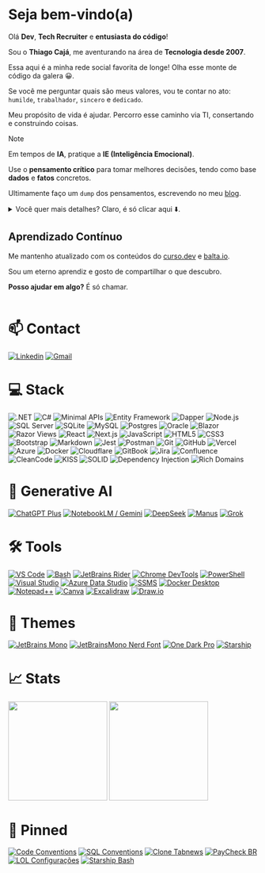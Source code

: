 # Seja bem-vindo(a)

Olá **Dev**, **Tech Recruiter** e **entusiasta do código**!

Sou o **Thiago Cajá**, me aventurando na área de **Tecnologia desde 2007**.

Essa aqui é a minha rede social favorita de longe! Olha esse monte de código da galera 😀. 

Se você me perguntar quais são meus valores, vou te contar no ato: `humilde`, `trabalhador`, `sincero` e `dedicado`.

Meu propósito de vida é ajudar. Percorro esse caminho via TI, consertando e construindo coisas.

>[!NOTE]
> Em tempos de **IA**, pratique a **IE (Inteligência Emocional)**.
>
> Use o **pensamento crítico** para tomar melhores decisões, tendo como base **dados** e **fatos** concretos.

Ultimamente faço um `dump` dos pensamentos, escrevendo no meu [blog](https://thiagocaja.dev).

<details>
  <summary>Você quer mais detalhes? Claro, é só clicar aqui ⬇️.</summary>
 
## Stack de Trabalho

Meu foco atualmente está sobre a stack **.NET**. Em conjunto, tenho estudado Web Moderno com **React** e quero me tornar um **Arquiteto de Soluções**.

### Planejamento e Arquitetura
- **Modelagem de domínio**, organização em camadas e aplicação de boas práticas (SOLID, Clean Architecture)  
- **Adoção de práticas de segurança**, com atenção à exposição de dados e validações  

### Backend e Integrações
- **Minimal APIs** para construção de APIs enxutas e performáticas  
- **ASP.NET** em soluções web robustas com foco em APIs e rotas segmentadas  
- **Banco de dados** com SQL Server, utilizando procedures, views e queries otimizadas  
- **Integração com APIs externas** e consumo de serviços REST  
- **Migração e sustentação de sistemas existentes**, com foco em estabilidade e modernização  
- **Windows Forms** para manutenção e evolução de sistemas desktop legados  

### Frontend
- **Blazor** (WebAssembly e Server) para aplicações modernas e interativas  
- **Razor Views** para construção de interfaces dinâmicas e integração com dados da API  

### Testes e Qualidade
- **Testes automatizados** (unitários e integrados) para garantir confiabilidade  
- **Atenção à performance e experiência do usuário**, evitando complexidade desnecessária  

### Publicação e Versionamento
- **Versionamento e automações de deploy** com Git e GitHub Actions

## Filosofia

Acredito que o **equilíbrio é a chave** para soluções eficazes ⚖️.  
O básico funciona — e tudo começa com **planejamento e arquitetura**.

## Fluxo de Desenvolvimento

```mermaid
flowchart LR
 subgraph Input
    Contexto -.-> Modelagem
 end
 subgraph Output
    Modelagem -.-> Processamento -.-> Saída
 end
```

Encaro o desenvolvimento como um processo estruturado:

1. **Entendimento do contexto**: Qual problema estamos resolvendo?  
2. **Modelagem das entradas (inputs)**: Organização e estruturação das informações  
3. **Processamento e entrega das saídas (outputs)**: Clareza, eficiência e propósito

## Produtividade com Inteligência Artificial Generativa

Utilizo IA como uma **ferramenta prática e estratégica** para acelerar meu fluxo de trabalho — com foco em produtividade, qualidade e organização.

- Faço uso do **ChatGPT**, com **prompts otimizados** para documentação, revisão de código, análise de logs, estruturação de ideias e automação de tarefas repetitivas.  
- Complemento com ferramentas como **NotebookLM / Gemini**, **DeepSeek** e outros recursos de IA para gerar insights, documentações visuais, esquemas e testes.  
- Sempre com **curadoria humana, senso crítico e responsabilidade** — IA me ajuda a ganhar tempo, mas **não substitui a análise técnica nem a tomada de decisão**.

## Boas Práticas

Procuro aplicar uma **modelagem limpa**, com **boas práticas** e nomes expressivos para classes, propriedades e métodos.
</details>

## Aprendizado Contínuo

Me mantenho atualizado com os conteúdos do [curso.dev](https://curso.dev) e [balta.io](https://balta.io).

Sou um eterno aprendiz e gosto de compartilhar o que descubro.

**Posso ajudar em algo?** É só chamar.
<br><br>

# 📫 Contact

[![Linkedin](https://img.shields.io/badge/-LinkedIn-blue?style=for-the-badge&logo=Linkedin&logoColor=white)](https://br.linkedin.com/in/thiagocajadev)
[![Gmail](https://img.shields.io/badge/-gmail-EA4335?style=for-the-badge&logo=gmail&logoColor=white)](mailto:thiago.cajaiba@gmail.com)

# 💻 Stack

![.NET](https://img.shields.io/badge/.NET-7e2bb3?style=for-the-badge&logo=.net&logoColor=white)
![C#](https://img.shields.io/badge/c%23-7e2bb3.svg?style=for-the-badge&logo=c-sharp&logoColor=white)
![Minimal APIs](https://img.shields.io/badge/minimal%20apis-%237734bc.svg?style=for-the-badge&logo=dotnet&logoColor=white)
![Entity Framework](https://img.shields.io/badge/entity%20framework-%236e3bc6.svg?style=for-the-badge&logo=dotnet&logoColor=white)
![Dapper](https://img.shields.io/badge/dapper-%236e3bc6.svg?style=for-the-badge&logo=dotnet&logoColor=white)
![Node.js](https://img.shields.io/badge/Node.js-339933?style=for-the-badge&logo=node.js&logoColor=white)
![SQL Server](https://img.shields.io/badge/%20SQL%20Server-6443cf?style=for-the-badge&logo=microsoft%20sql%20server&logoColor=white)
![SQLite](https://img.shields.io/badge/sqlite-%236443cf.svg?style=for-the-badge&logo=sqlite&logoColor=white)
![MySQL](https://img.shields.io/badge/mysql-%23e2763b.svg?style=for-the-badge&logo=mysql&logoColor=white)
![Postgres](https://img.shields.io/badge/postgres-%23e89443.svg?style=for-the-badge&logo=postgresql&logoColor=white)
![Oracle](https://img.shields.io/badge/Oracle-ebb252?style=for-the-badge&logo=oracle&logoColor=white)
![Blazor](https://img.shields.io/badge/blazor-%237734bc.svg?style=for-the-badge&logo=blazor&logoColor=white)
![Razor Views](https://img.shields.io/badge/Razor_Views-512bd4?style=for-the-badge&logo=dotnet&logoColor=white)
![React](https://img.shields.io/badge/React-61DAFB?style=for-the-badge&logo=react&logoColor=black)
![Next.js](https://img.shields.io/badge/Next.js-000000?style=for-the-badge&logo=nextdotjs&logoColor=white)
![JavaScript](https://img.shields.io/badge/javascript-%23ba83ca.svg?style=for-the-badge&logo=javascript&logoColor=white)
![HTML5](https://img.shields.io/badge/html5-%23d16ba5.svg?style=for-the-badge&logo=html5&logoColor=white)
![CSS3](https://img.shields.io/badge/css3-%23c777b9.svg?style=for-the-badge&logo=css3&logoColor=white)
![Bootstrap](https://img.shields.io/badge/bootstrap-%23aa8fd8.svg?style=for-the-badge&logo=bootstrap&logoColor=white)
![Markdown](https://img.shields.io/badge/markdown-9a9ae1?style=for-the-badge&logo=markdown&logoColor=white)
![Jest](https://img.shields.io/badge/Jest-C21325?style=for-the-badge&logo=jest&logoColor=white)
![Postman](https://img.shields.io/badge/Postman-c4ea66?style=for-the-badge&logo=postman&logoColor=white)
![Git](https://img.shields.io/badge/Git-da553a?style=for-the-badge&logo=git&logoColor=white)
![GitHub](https://img.shields.io/badge/GitHub-181717?style=for-the-badge&logo=github&logoColor=white)
![Vercel](https://img.shields.io/badge/Vercel-000000?style=for-the-badge&logo=vercel&logoColor=white)
![Azure](https://img.shields.io/badge/azure-%23564ad8.svg?style=for-the-badge&logo=azure-devops&logoColor=white)
![Docker](https://img.shields.io/badge/docker-%23edce69.svg?style=for-the-badge&logo=docker&logoColor=white)
![Cloudflare](https://img.shields.io/badge/Cloudflare-e8d86b?style=for-the-badge&logo=Cloudflare&logoColor=white)
![GitBook](https://img.shields.io/badge/GitBook-7B42BC?style=for-the-badge&logo=gitbook&logoColor=white)
![Jira](https://img.shields.io/badge/Jira-0052CC?style=for-the-badge&logo=jira&logoColor=white)
![Confluence](https://img.shields.io/badge/Confluence-172B4D?style=for-the-badge&logo=confluence&logoColor=white)
![CleanCode](https://img.shields.io/badge/cleancode-051937.svg?style=for-the-badge&logo=cleancode&logoColor=%2361DAFB)
![KISS](https://img.shields.io/badge/kiss-004d7a?style=for-the-badge&logo=kiss&logoColor=white)
![SOLID](https://img.shields.io/badge/solid-008793.svg?style=for-the-badge&logo=solid&logoColor=white)
![Dependency Injection](https://img.shields.io/badge/di-00bf72.svg?style=for-the-badge&logo=di&logoColor=white)
![Rich Domains](https://img.shields.io/badge/rich%20domains-a8eb12.svg?style=for-the-badge&logo=rich%20domains&logoColor=white)

# 🧠 Generative AI

[![ChatGPT Plus](https://img.shields.io/badge/ChatGPT_Plus-10a37f?style=for-the-badge&logo=openai&logoColor=white)](https://openai.com/chatgpt)
[![NotebookLM / Gemini](https://img.shields.io/badge/NotebookLM_/_Gemini-4285F4?style=for-the-badge&logo=google&logoColor=white)](https://deepmind.google/technologies/gemini/)
[![DeepSeek](https://img.shields.io/badge/DeepSeek-000000?style=for-the-badge&logo=deepnote&logoColor=white)](https://www.deepseek.com/)
[![Manus](https://img.shields.io/badge/Manus-6C63FF?style=for-the-badge&logo=readme&logoColor=white)](https://www.manus.ai/)
[![Grok](https://img.shields.io/badge/Grok-1DA1F2?style=for-the-badge&logo=x&logoColor=white)](https://x.ai/)


# 🛠️ Tools

[![VS Code](https://img.shields.io/badge/VS_Code-007ACC?style=for-the-badge&logo=visual-studio-code&logoColor=white)](https://code.visualstudio.com/)
[![Bash](https://img.shields.io/badge/Bash-2C8EBB?style=for-the-badge&logo=gnubash&logoColor=white)](https://www.gnu.org/software/bash/)
[![JetBrains Rider](https://img.shields.io/badge/JetBrains_Rider-000000?style=for-the-badge&logo=jetbrains&logoColor=white)](https://www.jetbrains.com/rider/)
[![Chrome DevTools](https://img.shields.io/badge/DevTools-4285F4?style=for-the-badge&logo=google-chrome&logoColor=white)](https://developer.chrome.com/docs/devtools/)
[![PowerShell](https://img.shields.io/badge/PowerShell-0078D7?style=for-the-badge&logo=powershell&logoColor=white)](https://learn.microsoft.com/powershell/)
[![Visual Studio](https://img.shields.io/badge/Visual_Studio-5C2D91?style=for-the-badge&logo=visual-studio&logoColor=white)](https://visualstudio.microsoft.com/)
[![Azure Data Studio](https://img.shields.io/badge/Azure_Data_Studio-0066B8?style=for-the-badge&logo=microsoftazure&logoColor=white)](https://learn.microsoft.com/en-us/sql/azure-data-studio/)
[![SSMS](https://img.shields.io/badge/SQL_Server_Management_Studio-BB0A30?style=for-the-badge&logo=microsoftsqlserver&logoColor=white)](https://learn.microsoft.com/en-us/sql/ssms/)
[![Docker Desktop](https://img.shields.io/badge/Docker-2496ED?style=for-the-badge&logo=docker&logoColor=white)](https://www.docker.com/products/docker-desktop/)
[![Notepad++](https://img.shields.io/badge/Notepad++-8BC34A?style=for-the-badge&logo=notepadplusplus&logoColor=black)](https://notepad-plus-plus.org/)
[![Canva](https://img.shields.io/badge/Canva-00BFA6?style=for-the-badge&logo=canva&logoColor=white)](https://www.canva.com/)
[![Excalidraw](https://img.shields.io/badge/Excalidraw-5865F2?style=for-the-badge&logo=excalidraw&logoColor=white)](https://excalidraw.com/)
[![Draw.io](https://img.shields.io/badge/Draw.io-F08705?style=for-the-badge&logo=diagramsdotnet&logoColor=white)](https://app.diagrams.net/)

# 🎨 Themes 

[![JetBrains Mono](https://img.shields.io/badge/JetBrains_Mono-333333?style=for-the-badge&logo=jetbrains&logoColor=white)](https://www.jetbrains.com/pt-br/lp/mono/)
[![JetBrainsMono Nerd Font](https://img.shields.io/badge/Nerd_Font-444444?style=for-the-badge&logo=nerdfonts&logoColor=white)](https://www.nerdfonts.com/font-downloads)
[![One Dark Pro](https://img.shields.io/badge/One_Dark_Pro-282C34?style=for-the-badge&logo=visual-studio-code&logoColor=white)](https://github.com/Binaryify/OneDark-Pro)
[![Starship](https://img.shields.io/badge/Starship-FF4081?style=for-the-badge&logo=starship&logoColor=white)](https://starship.rs/)

# 📈 Stats

<span>
  <img height="200" src="https://github-readme-stats.vercel.app/api?username=thiagocajadev&include_all_commits=true&show=prs_merged_percentage&hide=contribs&show_icons=true&rank_icon=percentile&theme=github_dark_dimmed" />
</span>
<span>
  <img height="200" src="https://github-readme-stats.vercel.app/api/top-langs?username=thiagocajadev&layout=compact&langs_count=8&card_width=370&theme=github_dark_dimmed" />
</span>

# 📌 Pinned

[![Code Conventions](https://github-readme-stats.vercel.app/api/pin/?username=thiagocajadev&repo=code-conventions&description_lines_count=2&hide_border=true&theme=discord_old_blurple)](https://github.com/thiagocajadev/code-conventions)
[![SQL Conventions](https://github-readme-stats.vercel.app/api/pin/?username=thiagocajadev&repo=sql-conventions&description_lines_count=2&hide_border=true&theme=discord_old_blurple)](https://github.com/thiagocajadev/sql-conventions)
[![Clone Tabnews](https://github-readme-stats.vercel.app/api/pin/?username=thiagocajadev&repo=clone-tabnews&description_lines_count=2&hide_border=true&theme=discord_old_blurple)](https://github.com/thiagocajadev/clone-tabnews)
[![PayCheck BR](https://github-readme-stats.vercel.app/api/pin/?username=thiagocajadev&repo=PayCheckBR&description_lines_count=2&hide_border=true&theme=discord_old_blurple)](https://github.com/thiagocajadev/PayCheckBR)
[![LOL Configurações](https://github-readme-stats.vercel.app/api/pin/?username=thiagocajadev&repo=LeagueOfLegendsConfig&description_lines_count=2&hide_border=true&theme=discord_old_blurple)](https://github.com/thiagocajadev/LeagueOfLegendsConfig)
[![Starship Bash](https://github-readme-stats.vercel.app/api/pin/?username=thiagocajadev&repo=terminal-bash-one-dark-starship-profile&description_lines_count=2&hide_border=true&theme=discord_old_blurple)](https://github.com/thiagocajadev/terminal-bash-one-dark-starship-profile)
